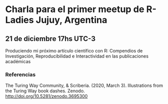 # Charla para el primer meetup de R-Ladies Jujuy, Argentina

## 21 de diciembre 17hs UTC-3

Produciendo mi próximo artículo científico con R:  Compendios de Investigación, Reproducibilidad e Interactividad en las publicaciones académicas

### Referencias

The Turing Way Community, & Scriberia. (2020, March 3). Illustrations from the Turing Way book dashes. Zenodo. http://doi.org/10.5281/zenodo.3695300
